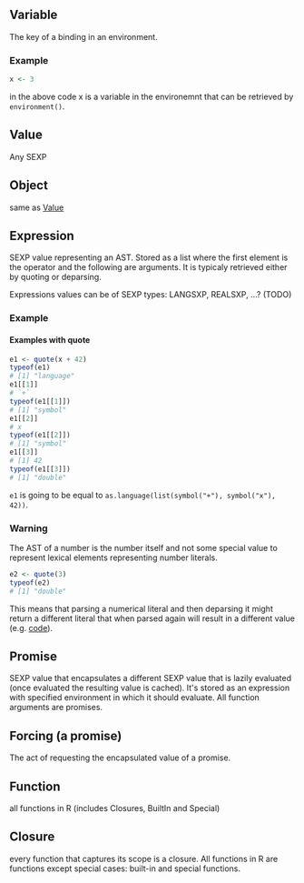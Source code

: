 
## Variable

The key of a binding in an environment.

### Example

```r
x <- 3
```

in the above code x is a variable in the environemnt that can be retrieved by `environment()`.

## Value

Any SEXP

## Object

same as [Value](#value)

## Expression 

SEXP value representing an AST.
Stored as a list where the first element is the operator and the following are arguments.
It is typicaly retrieved either by quoting or deparsing.

Expressions values can be of SEXP types: LANGSXP, REALSXP, ...? (TODO)

### Example

#### Examples with quote

```r
e1 <- quote(x + 42)
typeof(e1)
# [1] "language"
e1[[1]]
# `+`
typeof(e1[[1]])
# [1] "symbol"
e1[[2]]
# x
typeof(e1[[2]])
# [1] "symbol"
e1[[3]]
# [1] 42
typeof(e1[[3]])
# [1] "double"
```

`e1` is going to be equal to `as.language(list(symbol("+"), symbol("x"), 42))`.

### Warning

The AST of a number is the number itself and not some special value to represent lexical elements representing number literals.

```r
e2 <- quote(3)
typeof(e2)
# [1] "double"
```

This means that parsing a numerical literal and then deparsing it might return a different literal that when parsed again will result in a different value (e.g. [code](./num-literal-problem.R)).

## Promise

SEXP value that encapsulates a different SEXP value that is lazily evaluated (once evaluated the resulting value is cached).
It's stored as an expression with specified environment in which it should evaluate.
All function arguments are promises.

## Forcing (a promise)

The act of requesting the encapsulated value of a promise.

## Function

all functions in R (includes Closures, BuiltIn and Special)

## Closure

every function that captures its scope is a closure. All functions in R are functions except special cases: built-in and special functions.
